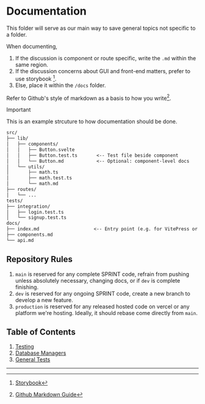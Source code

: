 # Documentation

This folder will serve as our main way to save general topics not specific to a folder.

When documenting,

  1. If the discussion is component or route specific, write the `.md` within the same region.
  2. If the discussion concerns about GUI and front-end matters, prefer to use storybook [^1].
  3. Else, place it within the `/docs` folder.

Refer to Github's style of markdown as a basis to how you write[^2].

> [!IMPORTANT] 
> This is an example strcuture to how documentation should be done.
>```txt
>src/
>├── lib/
> │   ├── components/
> │   │   ├── Button.svelte
> │   │   ├── Button.test.ts       <-- Test file beside component
> │   │   └── Button.md            <-- Optional: component-level docs
> │   └── utils/
> │       ├── math.ts
> │       ├── math.test.ts
> │       └── math.md
> ├── routes/
> │   └── ...
> tests/
> ├── integration/
> │   ├── login.test.ts
> │   └── signup.test.ts
> docs/
> ├── index.md                    <-- Entry point (e.g. for VitePress or mdsvex)
> ├── components.md
> └── api.md
>```

## Repository Rules

 1. `main` is reserved for any complete SPRINT code, refrain from pushing unless absolutely necessary, changing docs, or if `dev` is complete finishing.
 2. `dev` is reserved for any ongoing SPRINT code, create a new branch to develop a new feature. 
 3. `production` is reserved for any released hosted code on vercel or any platform we're hosting. Ideally, it should rebase come directly from `main`.

## Table of Contents

 1. [Testing](./testing.md)
 2. [Database Managers](../src/lib/models/db.md)
 3. [General Tests](../tests/general-tests.md)

---
[^1]: [Storybook](https://storybook.js.org/docs/get-started/frameworks/sveltekit)
[^2]: [Github Markdown Guide](https://docs.github.com/en/get-started/writing-on-github/getting-started-with-writing-and-formatting-on-github/basic-writing-and-formatting-syntax)
